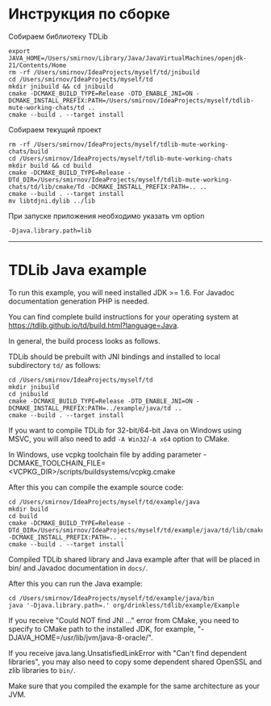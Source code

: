 # Инструкция по сборке

Собираем библиотеку TDLib 
```
export JAVA_HOME=/Users/smirnov/Library/Java/JavaVirtualMachines/openjdk-21/Contents/Home
rm -rf /Users/smirnov/IdeaProjects/myself/td/jnibuild
cd /Users/smirnov/IdeaProjects/myself/td
mkdir jnibuild && cd jnibuild
cmake -DCMAKE_BUILD_TYPE=Release -DTD_ENABLE_JNI=ON -DCMAKE_INSTALL_PREFIX:PATH=/Users/smirnov/IdeaProjects/myself/tdlib-mute-working-chats/td ..
cmake --build . --target install
```

Собираем текущий проект
```
rm -rf /Users/smirnov/IdeaProjects/myself/tdlib-mute-working-chats/build
cd /Users/smirnov/IdeaProjects/myself/tdlib-mute-working-chats
mkdir build && cd build
cmake -DCMAKE_BUILD_TYPE=Release -DTd_DIR=/Users/smirnov/IdeaProjects/myself/tdlib-mute-working-chats/td/lib/cmake/Td -DCMAKE_INSTALL_PREFIX:PATH=.. ..
cmake --build . --target install
mv libtdjni.dylib ../lib
```
 
При запуске приложения необходимо указать vm option 
```
-Djava.library.path=lib
```

------------------------------------------------------------------------------------------------------------------------
# TDLib Java example

To run this example, you will need installed JDK >= 1.6.
For Javadoc documentation generation PHP is needed.

You can find complete build instructions for your operating system at https://tdlib.github.io/td/build.html?language=Java.

In general, the build process looks as follows.

TDLib should be prebuilt with JNI bindings and installed to local subdirectory `td/` as follows:
```
cd /Users/smirnov/IdeaProjects/myself/td
mkdir jnibuild
cd jnibuild
cmake -DCMAKE_BUILD_TYPE=Release -DTD_ENABLE_JNI=ON -DCMAKE_INSTALL_PREFIX:PATH=../example/java/td ..
cmake --build . --target install
```
If you want to compile TDLib for 32-bit/64-bit Java on Windows using MSVC, you will also need to add `-A Win32`/`-A x64` option to CMake.

In Windows, use vcpkg toolchain file by adding parameter -DCMAKE_TOOLCHAIN_FILE=<VCPKG_DIR>/scripts/buildsystems/vcpkg.cmake

After this you can compile the example source code:
```
cd /Users/smirnov/IdeaProjects/myself/td/example/java
mkdir build
cd build
cmake -DCMAKE_BUILD_TYPE=Release -DTd_DIR=/Users/smirnov/IdeaProjects/myself/td/example/java/td/lib/cmake/Td -DCMAKE_INSTALL_PREFIX:PATH=.. ..
cmake --build . --target install
```

Compiled TDLib shared library and Java example after that will be placed in bin/ and Javadoc documentation in `docs/`.

After this you can run the Java example:
```
cd /Users/smirnov/IdeaProjects/myself/td/example/java/bin
java '-Djava.library.path=.' org/drinkless/tdlib/example/Example
```

If you receive "Could NOT find JNI ..." error from CMake, you need to specify to CMake path to the installed JDK, for example, "-DJAVA_HOME=/usr/lib/jvm/java-8-oracle/".

If you receive java.lang.UnsatisfiedLinkError with "Can't find dependent libraries", you may also need to copy some dependent shared OpenSSL and zlib libraries to `bin/`.

Make sure that you compiled the example for the same architecture as your JVM.
